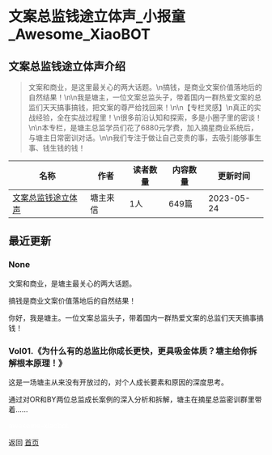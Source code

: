 # 文案总监钱途立体声_小报童_Awesome_XiaoBOT

## 文案总监钱途立体声介绍
> 文案和商业，是这里最关心的两大话题。\n搞钱，是商业文案价值落地后的自然结果！\n\n我是塘主，一位文案总监头子，带着国内一群热爱文案的总监们天天搞事搞钱，把文案的尊严给找回来！\n\n【专栏灵感】\n真正的实战经验，全在实战过程里！\n很多前沿认知和探索，多是小圈子里的密谈！\n\n本专栏，是塘主总监学员们花了6880元学费，加入摘星商业系统后，与塘主日常密训对话。\n\n我们专注于做让自己变贵的事，去吸引能够事生事、钱生钱的钱！  
  


|名称|作者|读者数量|内容数量|更新时间|
|---|---|---|---|---|
|[文案总监钱途立体声](https://xiaobot.net/p/zhuquex?refer=0b133df9-27dc-423b-8101-639049001c13)|塘主来信|1人|649篇|2023-05-24|

## 最近更新
### None

文案和商业，是塘主最关心的两大话题。

搞钱是商业文案价值落地后的自然结果！

你好，我是塘主。一位文案总监头子，带着国内一群热爱文案的总监们天天搞事搞钱！

### Vol01.《为什么有的总监比你成长更快，更具吸金体质？塘主给你拆解根本原理！》

这是一场塘主从来没有开放过的，对个人成长要素和原因的深度思考。

通过对OR和BY两位总监成长案例的深入分析和拆解，塘主在摘星总监密训群里带着......


<a href="https://github.com/Reno9527/awesome-xiaobot" style="color: white; text-decoration: none;">awesome-xiaobot</a>

返回 [首页](../README.md)
